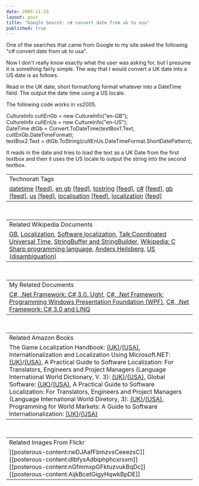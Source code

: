 ```yaml
---
date: 2005-11-29
layout: post
title: "Google Search: c# convert date from uk to usa"
published: true
---
```

One of the searches that came from Google to my site asked the following "c# convert date from uk to usa".<p />Now I don't really know exactly what the user was asking for, but I presume it is something fairly simple.  The way that I would convert a UK date into a US date is as follows.<p />Read in the UK date, short format/long format whatever into a DateTime field.  The output the date time using a US locale. <p />The following code works in vs2005.<p />CultureInfo cultEnGb = new CultureInfo("en-GB");<br />CultureInfo cultEnUs = new CultureInfo("en-US");<br />DateTime dtGb = Convert.ToDateTime(textBox1.Text, cultEnGb.DateTimeFormat);<br />textBox2.Text = dtGb.ToString(cultEnUs.DateTimeFormat.ShortDatePattern);<p />It reads in the date and tries to load the text as a UK Date from the first textbox and then it uses the US locale to output the string into the second textbox.<p /><table class="TechnoratiHead TagHeader">
<tr><td>Technorati Tags</td></tr>
<tr class="Technorati"><td>
<a href="http://www.technorati.com/tag/datetime" class="Tag" rel="tag">datetime</a> <a href="http://feeds.technorati.com/feed/posts/tag/datetime" class="Tag">[feed]</a>, <a href="http://www.technorati.com/tag/en%20gb" class="Tag" rel="tag">en gb</a> <a href="http://feeds.technorati.com/feed/posts/tag/en%20gb" class="Tag">[feed]</a>, <a href="http://www.technorati.com/tag/tostring" class="Tag" rel="tag">tostring</a> <a href="http://feeds.technorati.com/feed/posts/tag/tostring" class="Tag">[feed]</a>, <a href="http://www.technorati.com/tag/c%23" class="Tag" rel="tag">c#</a> <a href="http://feeds.technorati.com/feed/posts/tag/c%23" class="Tag">[feed]</a>, <a href="http://www.technorati.com/tag/gb" class="Tag" rel="tag">gb</a> <a href="http://feeds.technorati.com/feed/posts/tag/gb" class="Tag">[feed]</a>, <a href="http://www.technorati.com/tag/us" class="Tag" rel="tag">us</a> <a href="http://feeds.technorati.com/feed/posts/tag/us" class="Tag">[feed]</a>, <a href="http://www.technorati.com/tag/localisation" class="Tag" rel="tag">localisation</a> <a href="http://feeds.technorati.com/feed/posts/tag/localisation" class="Tag">[feed]</a>, <a href="http://www.technorati.com/tag/localization" class="Tag" rel="tag">localization</a> <a href="http://feeds.technorati.com/feed/posts/tag/localization" class="Tag">[feed]</a>
</td></tr>
</table><br /><table class="TechnoratiHead TagHeader">
<tr><td>Related Wikipedia Documents</td></tr>
<tr class="Technorati"><td>
<a href="http://en.wikipedia.org/wiki/GB" class="Tag" rel="tag">GB</a>, <a href="http://en.wikipedia.org/wiki/Localisation" class="Tag" rel="tag">Localization</a>, <a href="http://en.wikipedia.org/wiki/Software_localization" class="Tag" rel="tag">Software localization</a>, <a href="http://en.wikipedia.org/wiki/Talk:Coordinated_Universal_Time" class="Tag" rel="tag">Talk:Coordinated Universal Time</a>, <a href="http://en.wikipedia.org/wiki/StringBuffer" class="Tag" rel="tag">StringBuffer and StringBuilder</a>, <a href="http://en.wikipedia.org/wiki/C_Sharp_programming_language" class="Tag" rel="tag">Wikipedia: C Sharp programming language</a>, <a href="http://en.wikipedia.org/wiki/Anders_Hejlsberg" class="Tag" rel="tag">Anders Hejlsberg</a>, <a href="http://en.wikipedia.org/wiki/Us" class="Tag" rel="tag">US (disambiguation)</a>
</td></tr>
</table><br /><table class="TechnoratiHead TagHeader">
<tr><td>My Related Documents</td></tr>
<tr class="Technorati"><td>
<a href="http://www.kinlan.co.uk/2005/09/c-30-ugh.html" class="Tag" rel="tag">C#, .Net Framework: C# 3.0. Ugh!</a>, <a href="http://www.kinlan.co.uk/2005/11/programming-windows-presentation.html" class="Tag" rel="tag">C#, .Net Framework: Programming Windows Presentation Foundation (WPF)</a>, <a href="http://www.kinlan.co.uk/2005/09/c-30-and-linq.html" class="Tag" rel="tag">C#, .Net Framework: C# 3.0 and LINQ</a>
</td></tr>
</table><br /><table class="TechnoratiHead TagHeader">
<tr><td>Related Amazon Books</td></tr>
<tr class="Technorati"><td>The Game Localization Handbook: <a href="http://www.amazon.co.uk/exec/obidos/redirect?tag=cnetfra-21&amp;link_code=xm2&amp;camp=2025&amp;creative=165953&amp;path=http://www.amazon.co.uk/gp/redirect.html%253fASIN=1584503432%2526tag=cnetfra-21%2526lcode=xm2%2526cID=2025%2526ccmID=165953%2526location=/o/ASIN/1584503432%25253FSubscriptionId=0CM2PVF6VAHJQKW5G782" class="Tag" rel="tag">(UK)</a>/<a href="http://www.amazon.com/exec/obidos/redirect?tag=cnetfra-20&amp;link_code=xm2&amp;camp=2025&amp;creative=165953&amp;path=http://www.amazon.com/gp/redirect.html%253fASIN=1584503432%2526tag=cnetfra-20%2526lcode=xm2%2526cID=2025%2526ccmID=165953%2526location=/o/ASIN/1584503432%25253FSubscriptionId=0CM2PVF6VAHJQKW5G782" class="Tag" rel="tag">(USA)</a>, Internationalization and Localization Using Microsoft.NET: <a href="http://www.amazon.co.uk/exec/obidos/redirect?tag=cnetfra-21&amp;link_code=xm2&amp;camp=2025&amp;creative=165953&amp;path=http://www.amazon.co.uk/gp/redirect.html%253fASIN=1590590023%2526tag=cnetfra-21%2526lcode=xm2%2526cID=2025%2526ccmID=165953%2526location=/o/ASIN/1590590023%25253FSubscriptionId=0CM2PVF6VAHJQKW5G782" class="Tag" rel="tag">(UK)</a>/<a href="http://www.amazon.com/exec/obidos/redirect?tag=cnetfra-20&amp;link_code=xm2&amp;camp=2025&amp;creative=165953&amp;path=http://www.amazon.com/gp/redirect.html%253fASIN=1590590023%2526tag=cnetfra-20%2526lcode=xm2%2526cID=2025%2526ccmID=165953%2526location=/o/ASIN/1590590023%25253FSubscriptionId=0CM2PVF6VAHJQKW5G782" class="Tag" rel="tag">(USA)</a>, A Practical Guide to Software Localization: For Translators, Engineers and Project Managers (Language International World Dictionary, V. 3): <a href="http://www.amazon.co.uk/exec/obidos/redirect?tag=cnetfra-21&amp;link_code=xm2&amp;camp=2025&amp;creative=165953&amp;path=http://www.amazon.co.uk/gp/redirect.html%253fASIN=1556197438%2526tag=cnetfra-21%2526lcode=xm2%2526cID=2025%2526ccmID=165953%2526location=/o/ASIN/1556197438%25253FSubscriptionId=0CM2PVF6VAHJQKW5G782" class="Tag" rel="tag">(UK)</a>/<a href="http://www.amazon.com/exec/obidos/redirect?tag=cnetfra-20&amp;link_code=xm2&amp;camp=2025&amp;creative=165953&amp;path=http://www.amazon.com/gp/redirect.html%253fASIN=1556197438%2526tag=cnetfra-20%2526lcode=xm2%2526cID=2025%2526ccmID=165953%2526location=/o/ASIN/1556197438%25253FSubscriptionId=0CM2PVF6VAHJQKW5G782" class="Tag" rel="tag">(USA)</a>, Global Software: <a href="http://www.amazon.co.uk/exec/obidos/redirect?tag=cnetfra-21&amp;link_code=xm2&amp;camp=2025&amp;creative=165953&amp;path=http://www.amazon.co.uk/gp/redirect.html%253fASIN=0387977066%2526tag=cnetfra-21%2526lcode=xm2%2526cID=2025%2526ccmID=165953%2526location=/o/ASIN/0387977066%25253FSubscriptionId=0CM2PVF6VAHJQKW5G782" class="Tag" rel="tag">(UK)</a>/<a href="http://www.amazon.com/exec/obidos/redirect?tag=cnetfra-20&amp;link_code=xm2&amp;camp=2025&amp;creative=165953&amp;path=http://www.amazon.com/gp/redirect.html%253fASIN=0387977066%2526tag=cnetfra-20%2526lcode=xm2%2526cID=2025%2526ccmID=165953%2526location=/o/ASIN/0387977066%25253FSubscriptionId=0CM2PVF6VAHJQKW5G782" class="Tag" rel="tag">(USA)</a>, A Practical Guide to Software Localization: For Translators, Engineers and Project Managers (Language International World Diretory, 3): <a href="http://www.amazon.co.uk/exec/obidos/redirect?tag=cnetfra-21&amp;link_code=xm2&amp;camp=2025&amp;creative=165953&amp;path=http://www.amazon.co.uk/gp/redirect.html%253fASIN=155619742X%2526tag=cnetfra-21%2526lcode=xm2%2526cID=2025%2526ccmID=165953%2526location=/o/ASIN/155619742X%25253FSubscriptionId=0CM2PVF6VAHJQKW5G782" class="Tag" rel="tag">(UK)</a>/<a href="http://www.amazon.com/exec/obidos/redirect?tag=cnetfra-20&amp;link_code=xm2&amp;camp=2025&amp;creative=165953&amp;path=http://www.amazon.com/gp/redirect.html%253fASIN=155619742X%2526tag=cnetfra-20%2526lcode=xm2%2526cID=2025%2526ccmID=165953%2526location=/o/ASIN/155619742X%25253FSubscriptionId=0CM2PVF6VAHJQKW5G782" class="Tag" rel="tag">(USA)</a>, Programming for World Markets: A Guide to Software Internationalization: <a href="http://www.amazon.co.uk/exec/obidos/redirect?tag=cnetfra-21&amp;link_code=xm2&amp;camp=2025&amp;creative=165953&amp;path=http://www.amazon.co.uk/gp/redirect.html%253fASIN=0137221908%2526tag=cnetfra-21%2526lcode=xm2%2526cID=2025%2526ccmID=165953%2526location=/o/ASIN/0137221908%25253FSubscriptionId=0CM2PVF6VAHJQKW5G782" class="Tag" rel="tag">(UK)</a>/<a href="http://www.amazon.com/exec/obidos/redirect?tag=cnetfra-20&amp;link_code=xm2&amp;camp=2025&amp;creative=165953&amp;path=http://www.amazon.com/gp/redirect.html%253fASIN=0137221908%2526tag=cnetfra-20%2526lcode=xm2%2526cID=2025%2526ccmID=165953%2526location=/o/ASIN/0137221908%25253FSubscriptionId=0CM2PVF6VAHJQKW5G782" class="Tag" rel="tag">(USA)</a>
</td></tr>
</table><br /><table class="TechnoratiHead TagHeader">
<tr><td>Related Images From Flickr</td></tr>
<tr class="Technorati"><td>
<span style="float: left;">[[posterous-content:rwDJAafFbmzvsCeeezsC]]</span><span style="float: left;">[[posterous-content:dIbfysAdbiphphcxrsxm]]</span><span style="float: left;">[[posterous-content:nGfmmxpGFktuzvukBqDc]]</span><span style="float: left;">[[posterous-content:AijkBcetGigyHqwkBpDE]]</span>
</td></tr>
</table><div class="blogger-post-footer"><img class="posterous_download_image" src="https://blogger.googleusercontent.com/tracker/8109338-113330611019474984?l=www.kinlan.co.uk%2Findex.html" height="1" alt="" width="1" /></div>

